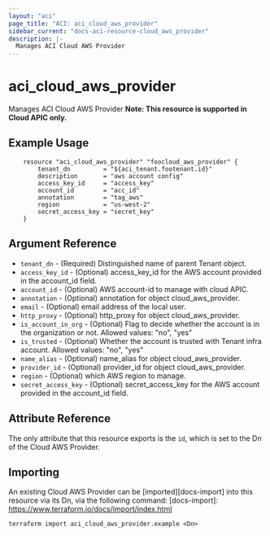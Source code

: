 ```yaml
---
layout: "aci"
page_title: "ACI: aci_cloud_aws_provider"
sidebar_current: "docs-aci-resource-cloud_aws_provider"
description: |-
  Manages ACI Cloud AWS Provider
---
```


# aci_cloud_aws_provider #
Manages ACI Cloud AWS Provider
<b>Note: This resource is supported in Cloud APIC only.</b>
## Example Usage ##

```hcl
	resource "aci_cloud_aws_provider" "foocloud_aws_provider" {
		tenant_dn         = "${aci_tenant.footenant.id}"
		description       = "aws account config"
		access_key_id     = "access_key"
		account_id        = "acc_id"
		annotation        = "tag_aws"
		region            = "us-west-2"
		secret_access_key = "secret_key"
	}
```
## Argument Reference ##
* `tenant_dn` - (Required) Distinguished name of parent Tenant object.
* `access_key_id` - (Optional) access_key_id for the AWS account provided in the account_id field.
* `account_id` - (Optional) AWS account-id to manage with cloud APIC.
* `annotation` - (Optional) annotation for object cloud_aws_provider.
* `email` - (Optional) email address of the local user.
* `http_proxy` - (Optional) http_proxy for object cloud_aws_provider.
* `is_account_in_org` - (Optional) Flag to decide whether the account is in the organization or not.
Allowed values: "no", "yes"
* `is_trusted` - (Optional) Whether the account is trusted with Tenant infra account.
Allowed values: "no", "yes"
* `name_alias` - (Optional) name_alias for object cloud_aws_provider.
* `provider_id` - (Optional) provider_id for object cloud_aws_provider.
* `region` - (Optional) which AWS region to manage.
* `secret_access_key` - (Optional) secret_access_key for the AWS account provided in the account_id field.



## Attribute Reference

The only attribute that this resource exports is the `id`, which is set to the
Dn of the Cloud AWS Provider.

## Importing ##

An existing Cloud AWS Provider can be [imported][docs-import] into this resource via its Dn, via the following command:
[docs-import]: https://www.terraform.io/docs/import/index.html


```
terraform import aci_cloud_aws_provider.example <Dn>
```